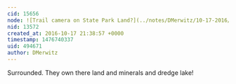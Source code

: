 ```yaml
---
cid: 15656
node: ![Trail camera on State Park Land?](../notes/DMerwitz/10-17-2016/trail-camera-on-state-park-land)
nid: 13572
created_at: 2016-10-17 21:38:57 +0000
timestamp: 1476740337
uid: 494671
author: DMerwitz
---
```


Surrounded.  They own there land and minerals and dredge lake!